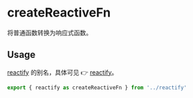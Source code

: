 # createReactiveFn

将普通函数转换为响应式函数。

## Usage

[reactify](/api/utilities/reactify) 的别名，具体可见 👉 [reactify](/api/utilities/reactify)。

```ts
export { reactify as createReactiveFn } from '../reactify'
```

